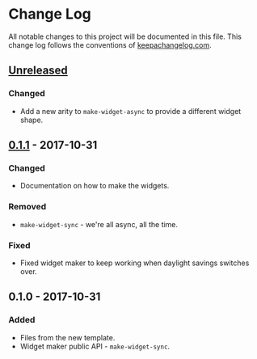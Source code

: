 # Change Log
All notable changes to this project will be documented in this file. This change log follows the conventions of [keepachangelog.com](http://keepachangelog.com/).

## [Unreleased]
### Changed
- Add a new arity to `make-widget-async` to provide a different widget shape.

## [0.1.1] - 2017-10-31
### Changed
- Documentation on how to make the widgets.

### Removed
- `make-widget-sync` - we're all async, all the time.

### Fixed
- Fixed widget maker to keep working when daylight savings switches over.

## 0.1.0 - 2017-10-31
### Added
- Files from the new template.
- Widget maker public API - `make-widget-sync`.

[Unreleased]: https://github.com/your-name/pickpeaks/compare/0.1.1...HEAD
[0.1.1]: https://github.com/your-name/pickpeaks/compare/0.1.0...0.1.1
